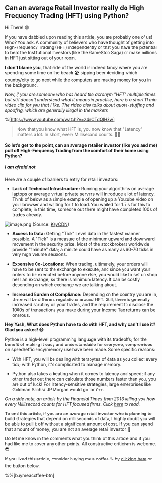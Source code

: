## Can an average Retail Investor really do High Frequency Trading (HFT) using Python?

Hi There! 😄

If you have dabbled upon reading this article, you are probably one of us! Who? You ask.
A community of believers who have thought of getting into High-Frequency Trading (HFT) independently or that you have the potential to beat the Institutional Investors (like the GameStop Saga) or make millions in HFT just sitting out of your room. 

**I don't blame you,** that side of the world is indeed fancy where you are spending some time on the beach 🏖️ sipping beer deciding which country/city to go next while the computers are making money for you in the background. 

*Now, if you are someone who has heard the acronym "HFT" multiple times but still doesn't understand what it means in practice, here is a short 11 min video clip for you that I like. The video also talks about quote-stuffing and spoofing, which are generally illegal in the markets.*

%[https://www.youtube.com/watch?v=z4nCTdQlH8w]

> Now that you know what HFT is, you now know that "Latency" matters a lot. In short, every Millisecond counts. 🏃‍♂️

#### So let's get to the point, can an average retailer investor (like you and me) pull off High-Frequency Trading from the comfort of their home using Python?

#####  ***I am afraid not.***

Here are a couple of barriers to entry for retail investors:

- **Lack of Technical Infrastructure:** Running your algorithms on average laptops or average virtual private servers will introduce a lot of latency. Think of below as a simple example of opening up a Youtube video on your browser and waiting for it to load. You waited for 1.7 s for this to complete; in this time, someone out there might have completed 100s of trades already. 

![image.png](https://cdn.hashnode.com/res/hashnode/image/upload/v1613232744810/5Hb-jjSYB.png)
(Source:  [KeyCDN](https://www.keycdn.com/support/what-is-latency))

- **Access to Data:** Getting "Tick" Level data in the fastest manner possible. A "Tick" is a measure of the minimum upward and downward movement in the security price. Most of the stockbrokers worldwide provide "1minute" data; a minute could have as many as 60-70 ticks in very high volume sessions. 

- **Expensive Co-Locations:** When trading, ultimately, your orders will have to be sent to the exchange to execute, and since you want your orders to be executed before anyone else, you would like to set up shop near an exchange, so there is minimum latency. It can be costly depending on which exchange we are talking about. 

- **Increased Burden of Compliance:** Depending on the country you are in, there will be different regulations around HFT. Still, there is generally increased scrutiny on your trades, and the requirement to disclose the 1000s of transactions you make during your Income Tax returns can be onerous. 

**Hey Yash, What does Python have to do with HFT, and why can't I use it? 
Glad you asked! 😆**

Python is a high-level programming language with its tradeoffs; for the benefit of making it easy and understandable for everyone, compromises on speed/efficiency/memory use have been made. Some specific reasons:

- With HFT, you will be dealing with terabytes of data as you collect every tick; with Python, it's complicated to manage memory.

- Python also takes a beating when it comes to latency and speed; if any other trader out there can calculate those numbers faster than you, you are out of luck! For latency-sensitive strategies, large enterprises like Goldman Sachs/ JP Morgan would go for `C++`.

*On a side note, an article by the Financial Times from 2013 telling you how every Millisecond counts for HFT focused firms. Click  [here](https://www.ft.com/content/2bf37898-b775-11e2-841e-00144feabdc0)  to read.*

To end this article, if you are an average retail investor who is planning to build strategies that depend on milliseconds of data, I highly doubt you will be able to pull it off without a significant amount of cost. If you can spend that amount of money, you are not an average retail investor. 🙂

Do let me know in the comments what you think of this article and if you had like me to cover any other points. All constructive criticism is welcome. 😎

If you liked this article, consider buying me a coffee ☕ by  [clicking here](https://www.buymeacoffee.com/tradewithyash)  or the button below.

%%[buymeacoffee-btn]